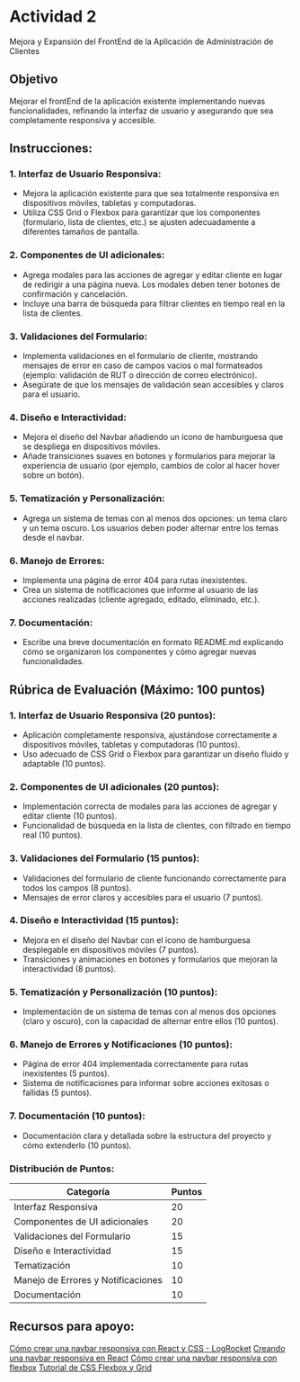 # Actividad 2
Mejora y Expansión del FrontEnd de la Aplicación de Administración de Clientes

## Objetivo
Mejorar el frontEnd de la aplicación existente implementando nuevas funcionalidades, refinando la interfaz de usuario y asegurando que sea completamente responsiva y accesible.

## Instrucciones:

### 1. Interfaz de Usuario Responsiva:
* Mejora la aplicación existente para que sea totalmente responsiva en dispositivos móviles, tabletas y computadoras.
* Utiliza CSS Grid o Flexbox para garantizar que los componentes (formulario, lista de clientes, etc.) se ajusten adecuadamente a diferentes tamaños de pantalla.

### 2. Componentes de UI adicionales:
* Agrega modales para las acciones de agregar y editar cliente en lugar de redirigir a una página nueva. Los modales deben tener botones de confirmación y cancelación.
* Incluye una barra de búsqueda para filtrar clientes en tiempo real en la
lista de clientes.

### 3. Validaciones del Formulario:
* Implementa validaciones en el formulario de cliente, mostrando mensajes de error en caso de campos vacíos o mal formateados (ejemplo: validación de RUT o dirección de correo electrónico).
* Asegúrate de que los mensajes de validación sean accesibles y claros para el usuario.

### 4. Diseño e Interactividad:
* Mejora el diseño del Navbar añadiendo un ícono de hamburguesa que se despliega en dispositivos móviles.
* Añade transiciones suaves en botones y formularios para mejorar la experiencia de usuario (por ejemplo, cambios de color al hacer hover sobre un botón).

### 5. Tematización y Personalización:
* Agrega un sistema de temas con al menos dos opciones: un tema claro y un tema oscuro. Los usuarios deben poder alternar entre los temas desde el navbar.

### 6. Manejo de Errores:
* Implementa una página de error 404 para rutas inexistentes.
* Crea un sistema de notificaciones que informe al usuario de las
acciones realizadas (cliente agregado, editado, eliminado, etc.).

### 7. Documentación:
* Escribe una breve documentación en formato README.md explicando cómo se organizaron los componentes y cómo agregar nuevas
funcionalidades.

## Rúbrica de Evaluación (Máximo: 100 puntos)

### 1. Interfaz de Usuario Responsiva (20 puntos):
* Aplicación completamente responsiva, ajustándose correctamente a dispositivos móviles, tabletas y computadoras (10 puntos).
* Uso adecuado de CSS Grid o Flexbox para garantizar un diseño fluido y adaptable (10 puntos).

### 2. Componentes de UI adicionales (20 puntos):
* Implementación correcta de modales para las acciones de agregar y editar cliente (10 puntos).
* Funcionalidad de búsqueda en la lista de clientes, con filtrado en tiempo real (10 puntos).

### 3. Validaciones del Formulario (15 puntos):
* Validaciones del formulario de cliente funcionando correctamente para todos los campos (8 puntos).
* Mensajes de error claros y accesibles para el usuario (7 puntos).
  
### 4. Diseño e Interactividad (15 puntos):
* Mejora en el diseño del Navbar con el ícono de hamburguesa desplegable en dispositivos móviles (7 puntos).
* Transiciones y animaciones en botones y formularios que mejoran la interactividad (8 puntos).

### 5. Tematización y Personalización (10 puntos):
* Implementación de un sistema de temas con al menos dos opciones (claro y oscuro), con la capacidad de alternar entre ellos (10 puntos).

### 6. Manejo de Errores y Notificaciones (10 puntos):
* Página de error 404 implementada correctamente para rutas inexistentes (5 puntos).
* Sistema de notificaciones para informar sobre acciones exitosas o fallidas (5 puntos).

### 7. Documentación (10 puntos):
* Documentación clara y detallada sobre la estructura del proyecto y cómo extenderlo (10 puntos).

### Distribución de Puntos:

| Categoría                          | Puntos |
|------------------------------------|--------|
| Interfaz Responsiva                | 20     |
| Componentes de UI adicionales      | 20     |
| Validaciones del Formulario        | 15     |
| Diseño e Interactividad            | 15     |
| Tematización                       | 10     |
| Manejo de Errores y Notificaciones | 10     |
| Documentación                      | 10     |

## Recursos para apoyo:
[Cómo crear una navbar responsiva con React y CSS - LogRocket](https://blog.logrocket.com/create-responsive-navbar-react-css/)
[Creando una navbar responsiva en React](https://dev.to/luqmanshaban/creating-a-responsive-navbar-in-react-a-beginners-guide-55i7)
[Cómo crear una navbar responsiva con flexbox](https://www.freecodecamp.org/news/how-to-create-a-fully-responsive-navbar-with-flexbox-a4435d175dd3/)
[Tutorial de CSS Flexbox y Grid](https://www.freecodecamp.org/news/css-flexbox-and-grid-tutorial/)